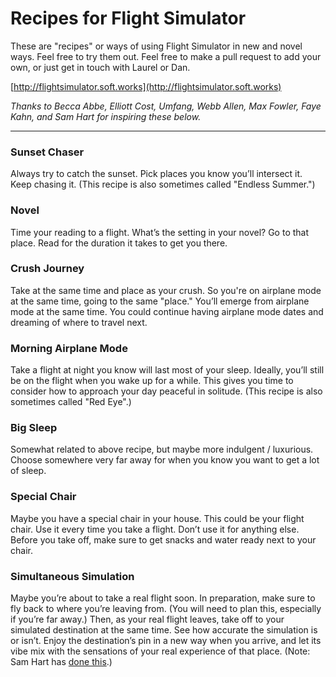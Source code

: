 # Recipes for Flight Simulator

These are "recipes" or ways of using Flight Simulator in new and novel ways. Feel free to try them out. Feel free to make a pull request to add your own, or just get in touch with Laurel or Dan.

[http://flightsimulator.soft.works](http://flightsimulator.soft.works)

*Thanks to Becca Abbe, Elliott Cost, Umfang, Webb Allen, Max Fowler, Faye Kahn, and Sam Hart for inspiring these below.*

***


### Sunset Chaser

Always try to catch the sunset. Pick places you know you’ll intersect it. Keep chasing it. (This recipe is also sometimes called "Endless Summer.")


### Novel

Time your reading to a flight. What’s the setting in your novel? Go to that place. Read for the duration it takes to get you there.


### Crush Journey

Take at the same time and place as your crush. So you're on airplane mode at the same time, going to the same "place." You’ll emerge from airplane mode at the same time. You could continue having airplane mode dates and dreaming of where to travel next.


### Morning Airplane Mode

Take a flight at night you know will last most of your sleep. Ideally, you’ll still be on the flight when you wake up for a while. This gives you time to consider how to approach your day peaceful in solitude. (This recipe is also sometimes called "Red Eye".)


### Big Sleep

Somewhat related to above recipe, but maybe more indulgent / luxurious. Choose somewhere very far away for when you know you want to get a lot of sleep.


### Special Chair

Maybe you have a special chair in your house. This could be your flight chair. Use it every time you take a flight. Don’t use it for anything else. Before you take off, make sure to get snacks and water ready next to your chair.


### Simultaneous Simulation

Maybe you’re about to take a real flight soon. In preparation, make sure to fly back to where you’re leaving from. (You will need to plan this, especially if you’re far away.) Then, as your real flight leaves, take off to your simulated destination at the same time. See how accurate the simulation is or isn’t. Enjoy the destination’s pin in a new way when you arrive, and let its vibe mix with the sensations of your real experience of that place. (Note: Sam Hart has [done this](https://twitter.com/hxrts/status/1108900992869941248).)
